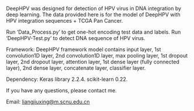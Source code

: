 DeepHPV was designed for detection of HPV virus in DNA integration by deep learning. The data provided here is for the model of DeepHPV with HPV integration sequences + TCGA Pan Cancer.

Run ‘Data_Process.py’ to get one-hot encoding test data and labels.
Run ‘DeepHPV-Test.py’ to detect DNA sequence of HPV virus.

Framework:
DeepHPV framework model contains input layer, 1st convolution1D layer, 2nd convolution1D layer, max pooling layer, 1st dropout layer, 2nd dropout layer, attention layer, 1st dense layer (fully connected layer), 2nd dense layer, concatenate layer, classifier layer.

Dependency:
Keras library 2.2.4. 
scikit-learn 0.22. 

If you have any questions, please contact me.

Email: liangjiuxing@m.scnu.edu.cn
